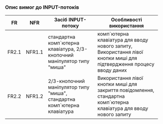 ### Опис вимог до INPUT-потоків
|  FR  |  NFR  |       Засіб INPUT-потоку      |        Особливості використання       |
| ---- | ----- | ----------------------------- | ------------------------------------- |
| FR2.1 |  NFR1.1 | стандартна комп`ютерна клавіатура, 2/3-кнопочний маніпулятор типу "миша" | комп`ютерна клавіатура для вводу нового запиту, Використання лівої кнопки миші для підтвердження процесу вводу даних |
| FR2.2 | NFR1.2 | 2/3-кнопочний маніпулятор типу "миша",  стандартна комп`ютерна клавіатура| Використання лівої кнопки миші для закриття повідомлення, стандартна комп`ютерна клавіатура для вводу нового запиту |